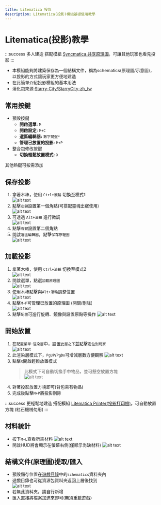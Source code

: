 ```yaml
---
title: Litematica 投影
description: Litematica(投影)模組基礎使用教學
---
```


# Litematica(投影)教學

:::success 多人建造
搭配模組 [Syncmatica 共享原理圖](/docs/mod/use/litematica/syncmatica)，可讓其他玩家也看見投影
:::

* 本模組能夠將建築保存為一個結構文件，稱為schematics(原理圖/示意圖)，以投影的方式讓玩家更方便地建造
* 在此簡單介紹投影模組的基本用法
* 漢化包來源:[Starry-City/StarryCity-zh_tw](https://github.com/Starry-City/StarryCity-zh_tw)

## 常用按鍵
* 預設按鍵
  * **開啟選單:** `M`
  * **開啟設定:** `M+C`
  * **選區編輯器:** `數字鍵盤*`
  * **管理已放置的投影:** `M+P`
* 整合包修改按鍵
  * **切換輕鬆放置模式:** `X`
  
其他熱鍵可按需添加


## 保存投影
1. 拿著木棒，使用 `Ctrl+滾輪` 切換至模式1\
    ![alt text](image.png)
2. 點擊`左鍵`設置第一個角點(可搭配靈魂出竅使用)\
    ![alt text](image-3.png)
3. 可透過 `Alt+滾輪` 進行微調\
   ![alt text](recording.gif)
4. 點擊`右鍵`設置第二個角點
5. 開啟`選區編輯器`，點擊`保存原理圖`\
   ![alt text](recording-1.gif)

## 加載投影
1. 拿著木棒，使用 `Ctrl+滾輪` 切換至模式2\
   ![alt text](image-8.png)
2. 開啟選單，點選`加載原理圖`\
   ![alt text](recording-2.gif)
3. 使用木棒點擊與`Alt+滾輪`調整位置\
   ![alt text](recording-3.gif)
4. 點擊`M+P`可管理已放置的原理圖 (開關/刪除)\
   ![alt text](image-9.png)
5. 點擊`配置`可進行旋轉、鏡像與設置原點等操作
    ![alt text](image-14.png)

## 開始放置
1. 在`配置菜單`-`渲染層`中，設置`此層之下`並點擊`定位到玩家`\
   ![alt text](recording-4.gif)
2. 此渲染層模式下，`PgUP`/`PgDn`可增減層數方便觀察
   ![alt text](recording-5.gif)
3. 點擊`X`開啟輕鬆放置模式
   > 此模式下可自動切換手中物品，並可懸空放置方塊\
   > ![alt text](image-7.png)
4. 對著投影放置方塊即可(背包需有物品)
5. 完成後點擊`M+P`將投影刪除

:::success 更輕鬆地建造
搭配模組 [Litematica Printer(投影打印機)](/docs/mod/use/litematica/printer)，可自動放置方塊 (紅石機械勿用)
:::

## 材料統計
* 按下`M+L`查看所需材料
   ![alt text](image-12.png)
* 開啟HUD將會顯示在螢幕右側(僅顯示尚缺材料)
   ![alt text](image-13.png)
   


## 結構文件(原理圖)提取/匯入
* 預設儲存位置在[遊戲目錄](/docs/other/location)中的`schematics`資料夾內
* 遊戲目錄也可從資源包資料夾返回上層後找到\
  ![alt text](recording-6.gif)
* 若無此資料夾，請自行新增
* 匯入直接將檔案加進來即可(無須重啟遊戲)